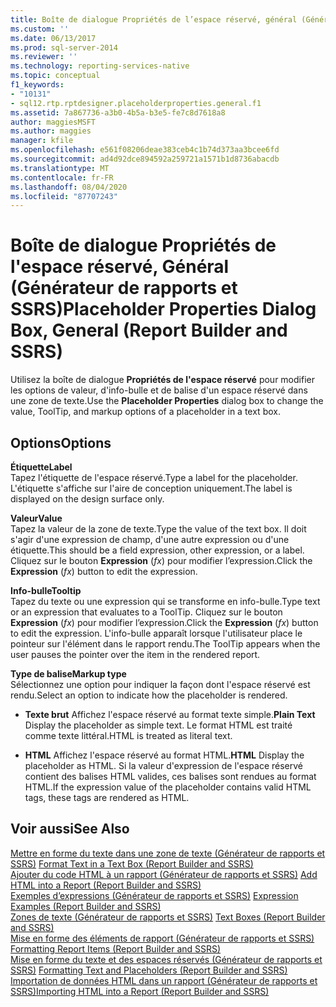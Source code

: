 ```yaml
---
title: Boîte de dialogue Propriétés de l’espace réservé, général (Générateur de rapports et SSRS) | Microsoft Docs
ms.custom: ''
ms.date: 06/13/2017
ms.prod: sql-server-2014
ms.reviewer: ''
ms.technology: reporting-services-native
ms.topic: conceptual
f1_keywords:
- "10131"
- sql12.rtp.rptdesigner.placeholderproperties.general.f1
ms.assetid: 7a867736-a3b0-4b5a-b3e5-fe7c8d7618a8
author: maggiesMSFT
ms.author: maggies
manager: kfile
ms.openlocfilehash: e561f08206deae383ceb4c1b74d373aa3bcee6fd
ms.sourcegitcommit: ad4d92dce894592a259721a1571b1d8736abacdb
ms.translationtype: MT
ms.contentlocale: fr-FR
ms.lasthandoff: 08/04/2020
ms.locfileid: "87707243"
---
```

# <a name="placeholder-properties-dialog-box-general-report-builder-and-ssrs"></a><span data-ttu-id="b73fd-102">Boîte de dialogue Propriétés de l'espace réservé, Général (Générateur de rapports et SSRS)</span><span class="sxs-lookup"><span data-stu-id="b73fd-102">Placeholder Properties Dialog Box, General (Report Builder and SSRS)</span></span>
  <span data-ttu-id="b73fd-103">Utilisez la boîte de dialogue **Propriétés de l'espace réservé** pour modifier les options de valeur, d'info-bulle et de balise d'un espace réservé dans une zone de texte.</span><span class="sxs-lookup"><span data-stu-id="b73fd-103">Use the **Placeholder Properties** dialog box to change the value, ToolTip, and markup options of a placeholder in a text box.</span></span>  
  
## <a name="options"></a><span data-ttu-id="b73fd-104">Options</span><span class="sxs-lookup"><span data-stu-id="b73fd-104">Options</span></span>  
 <span data-ttu-id="b73fd-105">**Étiquette**</span><span class="sxs-lookup"><span data-stu-id="b73fd-105">**Label**</span></span>  
 <span data-ttu-id="b73fd-106">Tapez l'étiquette de l'espace réservé.</span><span class="sxs-lookup"><span data-stu-id="b73fd-106">Type a label for the placeholder.</span></span> <span data-ttu-id="b73fd-107">L'étiquette s'affiche sur l'aire de conception uniquement.</span><span class="sxs-lookup"><span data-stu-id="b73fd-107">The label is displayed on the design surface only.</span></span>  
  
 <span data-ttu-id="b73fd-108">**Valeur**</span><span class="sxs-lookup"><span data-stu-id="b73fd-108">**Value**</span></span>  
 <span data-ttu-id="b73fd-109">Tapez la valeur de la zone de texte.</span><span class="sxs-lookup"><span data-stu-id="b73fd-109">Type the value of the text box.</span></span> <span data-ttu-id="b73fd-110">Il doit s'agir d'une expression de champ, d'une autre expression ou d'une étiquette.</span><span class="sxs-lookup"><span data-stu-id="b73fd-110">This should be a field expression, other expression, or a label.</span></span> <span data-ttu-id="b73fd-111">Cliquez sur le bouton **Expression** (*fx*) pour modifier l’expression.</span><span class="sxs-lookup"><span data-stu-id="b73fd-111">Click the **Expression** (*fx*) button to edit the expression.</span></span>  
  
 <span data-ttu-id="b73fd-112">**Info-bulle**</span><span class="sxs-lookup"><span data-stu-id="b73fd-112">**Tooltip**</span></span>  
 <span data-ttu-id="b73fd-113">Tapez du texte ou une expression qui se transforme en info-bulle.</span><span class="sxs-lookup"><span data-stu-id="b73fd-113">Type text or an expression that evaluates to a ToolTip.</span></span> <span data-ttu-id="b73fd-114">Cliquez sur le bouton **Expression** (*fx*) pour modifier l’expression.</span><span class="sxs-lookup"><span data-stu-id="b73fd-114">Click the **Expression** (*fx*) button to edit the expression.</span></span> <span data-ttu-id="b73fd-115">L'info-bulle apparaît lorsque l'utilisateur place le pointeur sur l'élément dans le rapport rendu.</span><span class="sxs-lookup"><span data-stu-id="b73fd-115">The ToolTip appears when the user pauses the pointer over the item in the rendered report.</span></span>  
  
 <span data-ttu-id="b73fd-116">**Type de balise**</span><span class="sxs-lookup"><span data-stu-id="b73fd-116">**Markup type**</span></span>  
 <span data-ttu-id="b73fd-117">Sélectionnez une option pour indiquer la façon dont l'espace réservé est rendu.</span><span class="sxs-lookup"><span data-stu-id="b73fd-117">Select an option to indicate how the placeholder is rendered.</span></span>  
  
-   <span data-ttu-id="b73fd-118">**Texte brut** Affichez l'espace réservé au format texte simple.</span><span class="sxs-lookup"><span data-stu-id="b73fd-118">**Plain Text** Display the placeholder as simple text.</span></span> <span data-ttu-id="b73fd-119">Le format HTML est traité comme texte littéral.</span><span class="sxs-lookup"><span data-stu-id="b73fd-119">HTML is treated as literal text.</span></span>  
  
-   <span data-ttu-id="b73fd-120">**HTML**  Affichez l'espace réservé au format HTML.</span><span class="sxs-lookup"><span data-stu-id="b73fd-120">**HTML**  Display the placeholder as HTML.</span></span> <span data-ttu-id="b73fd-121">Si la valeur d'expression de l'espace réservé contient des balises HTML valides, ces balises sont rendues au format HTML.</span><span class="sxs-lookup"><span data-stu-id="b73fd-121">If the expression value of the placeholder contains valid HTML tags, these tags are rendered as HTML.</span></span>  
  
## <a name="see-also"></a><span data-ttu-id="b73fd-122">Voir aussi</span><span class="sxs-lookup"><span data-stu-id="b73fd-122">See Also</span></span>  
 <span data-ttu-id="b73fd-123">[Mettre en forme du texte dans une zone de texte &#40;Générateur de rapports et SSRS&#41;](report-design/format-text-in-a-text-box-report-builder-and-ssrs.md) </span><span class="sxs-lookup"><span data-stu-id="b73fd-123">[Format Text in a Text Box &#40;Report Builder and SSRS&#41;](report-design/format-text-in-a-text-box-report-builder-and-ssrs.md) </span></span>  
 <span data-ttu-id="b73fd-124">[Ajouter du code HTML à un rapport &#40;Générateur de rapports et SSRS&#41;](report-design/add-html-into-a-report-report-builder-and-ssrs.md) </span><span class="sxs-lookup"><span data-stu-id="b73fd-124">[Add HTML into a Report &#40;Report Builder and SSRS&#41;](report-design/add-html-into-a-report-report-builder-and-ssrs.md) </span></span>  
 <span data-ttu-id="b73fd-125">[Exemples d’expressions &#40;Générateur de rapports et SSRS&#41;](report-design/expression-examples-report-builder-and-ssrs.md) </span><span class="sxs-lookup"><span data-stu-id="b73fd-125">[Expression Examples &#40;Report Builder and SSRS&#41;](report-design/expression-examples-report-builder-and-ssrs.md) </span></span>  
 <span data-ttu-id="b73fd-126">[Zones de texte &#40;Générateur de rapports et SSRS&#41;](report-design/text-boxes-report-builder-and-ssrs.md) </span><span class="sxs-lookup"><span data-stu-id="b73fd-126">[Text Boxes &#40;Report Builder and SSRS&#41;](report-design/text-boxes-report-builder-and-ssrs.md) </span></span>  
 <span data-ttu-id="b73fd-127">[Mise en forme des éléments de rapport &#40;Générateur de rapports et SSRS&#41;](report-design/formatting-report-items-report-builder-and-ssrs.md) </span><span class="sxs-lookup"><span data-stu-id="b73fd-127">[Formatting Report Items &#40;Report Builder and SSRS&#41;](report-design/formatting-report-items-report-builder-and-ssrs.md) </span></span>  
 <span data-ttu-id="b73fd-128">[Mise en forme du texte et des espaces réservés &#40;Générateur de rapports et SSRS&#41;](report-design/formatting-text-and-placeholders-report-builder-and-ssrs.md) </span><span class="sxs-lookup"><span data-stu-id="b73fd-128">[Formatting Text and Placeholders &#40;Report Builder and SSRS&#41;](report-design/formatting-text-and-placeholders-report-builder-and-ssrs.md) </span></span>  
 [<span data-ttu-id="b73fd-129">Importation de données HTML dans un rapport &#40;Générateur de rapports et SSRS&#41;</span><span class="sxs-lookup"><span data-stu-id="b73fd-129">Importing HTML into a Report &#40;Report Builder and SSRS&#41;</span></span>](report-design/importing-html-into-a-report-report-builder-and-ssrs.md)  
  
  
